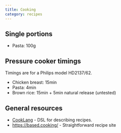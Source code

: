 ```yaml
---
title: Cooking
category: recipes
---
```


## Single portions

- Pasta: 100g

## Pressure cooker timings

Timings are for a Philips model HD2137/62.

- Chicken breast: 15min
- Pasta: 4min
- Brown rice: 15min + 5min natural release (untested)

## General resources

- [CookLang](https://cooklang.org/) - DSL for describing recipes.
- https://based.cooking/ - Straightforward recipe site
